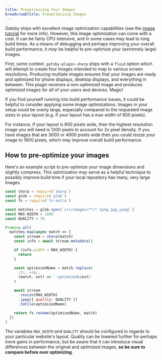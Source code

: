 ```yaml
---
title: Preoptimizing Your Images
breadcrumbTitle: Preoptimizing Images
---
```


Gatsby ships with excellent image optimization capabilities (see the [image tutorial](/tutorial/image-tutorial/) for more info). However, this image optimization can come with a cost. It can be fairly CPU intensive, and in some cases may lead to long build times. As a means of debugging and perhaps improving your overall build performance, it _may_ be helpful to pre-optimize your (extremely large) images.

First, some context. `gatsby-plugin-sharp` ships with a `fluid` option which will attempt to create four images intended to map to various screen resolutions. Producing multiple images ensures that your images are ready and optimized for phone displays, desktop displays, and everything in between. This plugin receives a non-optimized image and produces optimized images for _all_ of your users and devices. Magic!

If you find yourself running into build performance issues, it could be helpful to consider applying some image optimizations. Images in your setup _could_ be overly large, especially compared to the requested image sizes in your layout (e.g. if your layout has a max width of 600 pixels).

For instance, if your layout is 600 pixels wide, then the highest resolution image you will need is 1200 pixels to account for 2x pixel density. If you have images that are 3000 or 4000 pixels wide then you could resize your image to 1800 pixels, which may improve overall build performance.

## How to pre-optimize your images

Here's an example script to pre-optimize your image dimensions and slightly compress. This optimization may serve as a helpful technique to possibly improve build time if your local repository has many, very large images.

```js:title=scripts/optimize.js
const sharp = require(`sharp`)
const glob = require(`glob`)
const fs = require(`fs-extra`)

const matches = glob.sync(`src/images/**/*.{png,jpg,jpeg}`)
const MAX_WIDTH = 1800
const QUALITY = 70

Promise.all(
  matches.map(async match => {
    const stream = sharp(match)
    const info = await stream.metadata()

    if (info.width < MAX_WIDTH) {
      return
    }

    const optimizedName = match.replace(
      /(\..+)$/,
      (match, ext) => `-optimized${ext}`
    )

    await stream
      .resize(MAX_WIDTH)
      .jpeg({ quality: QUALITY })
      .toFile(optimizedName)

    return fs.rename(optimizedName, match)
  })
)
```

The variables `MAX_WIDTH` and `QUALITY` should be configured in regards to your particular website's layout. Quality can be lowered further for perhaps more gains in performance, but be aware that it can introduce visual differences between the original and optimized images, **so be sure to compare before over optimizing**.
